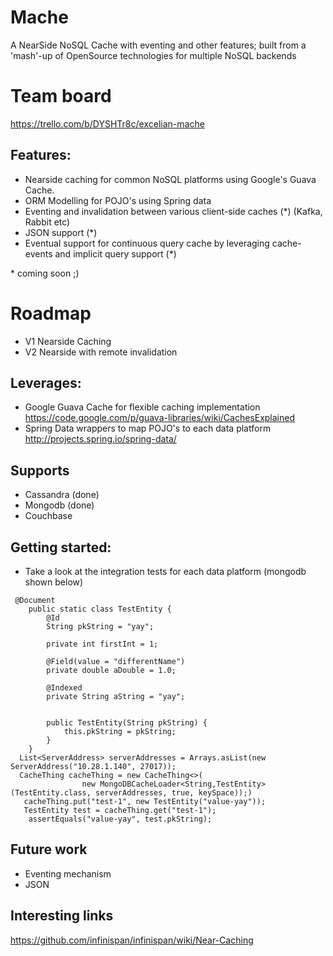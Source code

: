 # Mache
A NearSide NoSQL Cache with eventing and other features; built from a 'mash'-up of OpenSource technologies for multiple NoSQL backends

# Team board
https://trello.com/b/DYSHTr8c/excelian-mache

## Features:
- Nearside caching for common NoSQL platforms using Google's Guava Cache. 
- ORM Modelling for POJO's using Spring data
- Eventing and invalidation between various client-side caches (*) (Kafka, Rabbit etc)
- JSON support (*)
- Eventual support for continuous query cache by leveraging cache-events and implicit query support (*)

\* coming soon ;)

# Roadmap
- V1 Nearside Caching
- V2 Nearside with remote invalidation

## Leverages:
- Google Guava Cache for flexible caching implementation 
   https://code.google.com/p/guava-libraries/wiki/CachesExplained
- Spring Data wrappers to map POJO's to each data platform 
   http://projects.spring.io/spring-data/

## Supports
- Cassandra (done)
- Mongodb (done)
- Couchbase

## Getting started:
- Take a look at the integration tests for each data platform (mongodb shown below)

```
 @Document
    public static class TestEntity {
        @Id
        String pkString = "yay";

        private int firstInt = 1;

        @Field(value = "differentName")
        private double aDouble = 1.0;

        @Indexed
        private String aString = "yay";


        public TestEntity(String pkString) {
            this.pkString = pkString;
        }
    }
  List<ServerAddress> serverAddresses = Arrays.asList(new ServerAddress("10.28.1.140", 27017));
  CacheThing cacheThing = new CacheThing<>(
                new MongoDBCacheLoader<String,TestEntity>(TestEntity.class, serverAddresses, true, keySpace));)
   cacheThing.put("test-1", new TestEntity("value-yay"));
   TestEntity test = cacheThing.get("test-1");
    assertEquals("value-yay", test.pkString);
```
## Future work
- Eventing mechanism
- JSON

## Interesting links
https://github.com/infinispan/infinispan/wiki/Near-Caching
